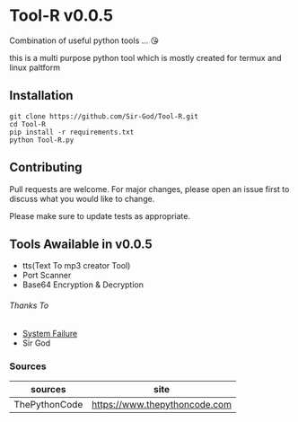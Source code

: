 # Tool-R v0.0.5
Combination of useful python tools ... 😘

this is a multi purpose python tool which is mostly created for termux and linux paltform

## Installation

```base
git clone https://github.com/Sir-God/Tool-R.git
cd Tool-R
pip install -r requirements.txt
python Tool-R.py
```

## Contributing
Pull requests are welcome. For major changes, please open an issue first to discuss what you would like to change.

Please make sure to update tests as appropriate.

## Tools Awailable in v0.0.5
- tts(Text To mp3 creator Tool)
- Port Scanner
- Base64 Encryption & Decryption

###### Thanks To
- [System Failure](https://informaticayhacking.com)
- Sir God

### Sources
sources | site
------------ | ------------
ThePythonCode | https://www.thepythoncode.com 

